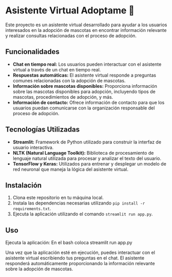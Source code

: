 # Asistente Virtual Adoptame 🐾

Este proyecto es un asistente virtual desarrollado para ayudar a los usuarios interesados en la adopción de mascotas en encontrar información relevante y realizar consultas relacionadas con el proceso de adopción.

## Funcionalidades

- **Chat en tiempo real:** Los usuarios pueden interactuar con el asistente virtual a través de un chat en tiempo real.
- **Respuestas automáticas:** El asistente virtual responde a preguntas comunes relacionadas con la adopción de mascotas.
- **Información sobre mascotas disponibles:** Proporciona información sobre las mascotas disponibles para adopción, incluyendo tipos de mascotas, procedimientos de adopción, y más.
- **Información de contacto:** Ofrece información de contacto para que los usuarios puedan comunicarse con la organización responsable del proceso de adopción.

## Tecnologías Utilizadas

- **Streamlit:** Framework de Python utilizado para construir la interfaz de usuario interactiva.
- **NLTK (Natural Language Toolkit):** Biblioteca de procesamiento de lenguaje natural utilizada para procesar y analizar el texto del usuario.
- **TensorFlow y Keras:** Utilizados para entrenar y desplegar un modelo de red neuronal que maneja la lógica del asistente virtual.

## Instalación

1. Clona este repositorio en tu máquina local.
2. Instala las dependencias necesarias utilizando `pip install -r requirements.txt`.
3. Ejecuta la aplicación utilizando el comando `streamlit run app.py`.

## Uso

Ejecuta la aplicación:
En el bash coloca streamlit run app.py

Una vez que la aplicación esté en ejecución, puedes interactuar con el asistente virtual escribiendo tus preguntas en el chat. El asistente responderá automáticamente proporcionando la información relevante sobre la adopción de mascotas.


